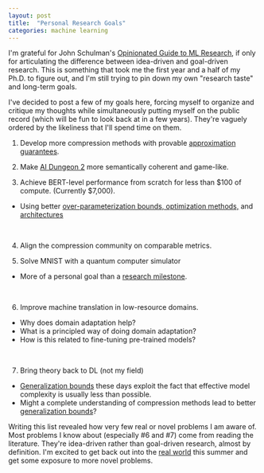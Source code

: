 ```yaml
---
layout: post
title:  "Personal Research Goals"
categories: machine learning
---
```


I'm grateful for John Schulman's [Opinionated Guide to ML
Research](http://joschu.net/blog/opinionated-guide-ml-research.html), if only
for articulating the difference between idea-driven and goal-driven research.
This is something that took me the first year and a half of my Ph.D. to figure
out, and I'm still trying to pin down my own "research taste" and
long-term goals.

I've decided to post a few of my goals here, forcing myself to organize and critique
my thoughts while simultaneously putting myself on the public record (which will be
fun to look back at in a few years). They're vaguely ordered by the likeliness that I'll
spend time on them.

1. Develop more compression methods with provable [approximation guarantees](https://openreview.net/forum?id=H1gmHaEKwB).

2. Make [AI Dungeon 2](https://aidungeon.io/) more semantically coherent and game-like.

3. Achieve BERT-level performance from scratch for less than $100 of compute. (Currently $7,000).
- Using better [over-parameterization bounds, optimization methods,](http://mitchgordon.me/machine/learning/2020/01/13/do-we-really-need-model-compression.html) and [architectures](https://openreview.net/forum?id=rkgNKkHtvB)  
<br>

4. Align the compression community on comparable metrics.

5. Solve MNIST with a quantum computer simulator 
- More of a personal goal than a [research milestone](https://ai.googleblog.com/2018/12/exploring-quantum-neural-networks.html).  
<br>

6. Improve machine translation in low-resource domains.
- Why does domain adaptation help?
- What is a principled way of doing domain adaptation?
- How is this related to fine-tuning pre-trained models?  
<br>

7. Bring theory back to DL (not my field)
- [Generalization bounds](https://arxiv.org/abs/1912.02178) these days exploit the fact that effective model complexity is usually less than possible.
- Might a complete understanding of compression methods lead to better [generalization bounds](https://arxiv.org/abs/1802.05296)?

Writing this list revealed how very few real or novel problems I am aware of.
Most problems I know about (especially #6 and #7) come from reading the
literature. They're idea-driven rather than goal-driven research, almost by
definition. I'm excited to get back out into the [real
world](https://www.asapp.com/) this summer and get some exposure to more novel
problems.
